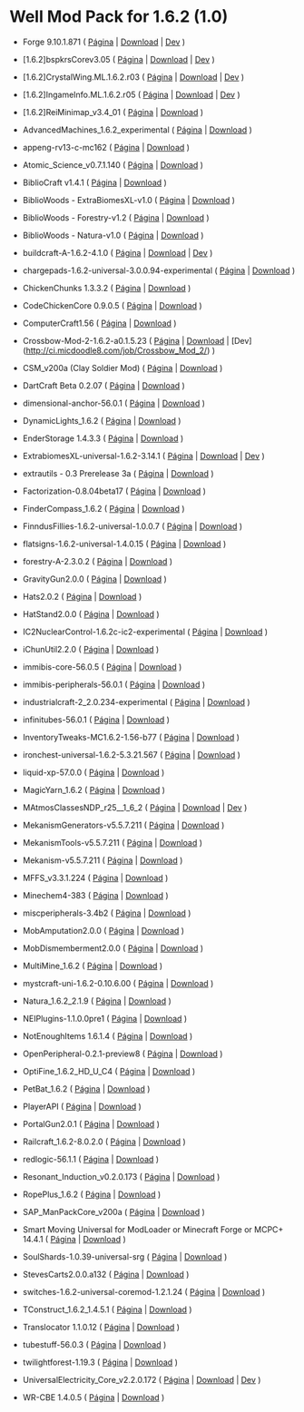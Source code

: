 Well Mod Pack for 1.6.2 (1.0)
=========

- Forge 9.10.1.871 (
[Página](http://files.minecraftforge.net/)
 | [Download](http://adf.ly/673885/http://files.minecraftforge.net/minecraftforge/minecraftforge-installer-1.6.2-9.10.1.871.jar)
 | [Dev](https://github.com/MinecraftForge/MinecraftForge)
)

- [1.6.2]bspkrsCorev3.05 (
[Página](http://www.minecraftforum.net/topic/1009577-164-daftpvfs-mods-treecapitator-ingameinfo-crystalwing-startinginv-floatingruins/)
 | [Download](http://adf.ly/1599906/bspk.rs/MC/bspkrsCore/[1.6.2]bspkrsCorev3.05.zip)
 | [Dev](https://github.com/bspkrs/bspkrsCore)
)

- [1.6.2]CrystalWing.ML.1.6.2.r03 (
[Página](http://www.minecraftforum.net/topic/1009577-164-daftpvfs-mods-treecapitator-ingameinfo-crystalwing-startinginv-floatingruins/)
 | [Download](http://adf.ly/1599906/bspk.rs/MC/CrystalWing/[1.6.2]CrystalWing.ML.1.6.2.r03.zip)
 | [Dev](https://github.com/bspkrs/CrystalWing)
)

- [1.6.2]IngameInfo.ML.1.6.2.r05 (
[Página](http://www.minecraftforum.net/topic/1009577-164-daftpvfs-mods-treecapitator-ingameinfo-crystalwing-startinginv-floatingruins/)
 | [Download](http://adf.ly/1599906/bspk.rs/MC/IngameInfo/[1.6.2]IngameInfo.ML.1.6.2.r05.zip)
 | [Dev](https://github.com/bspkrs/IngameInfo)
)

- [1.6.2]ReiMinimap_v3.4_01 (
[Página](http://www.minecraftforum.net/topic/482147-162-jul08-reis-minimap-v34-01/)
 | [Download](http://adf.ly/937215/reimm-162)
)

- AdvancedMachines_1.6.2_experimental (
[Página](http://atomicstryker.net/advancedmachines.html)
 | [Download](http://www.mediafire.com/download/96fxojzdozqld1y/AdvancedMachines_1.6.2_experimental.zip)
)

- appeng-rv13-c-mc162 (
[Página](http://ae-mod.info/)
 | [Download](http://goo.gl/KjaS2U)
)

- Atomic_Science_v0.7.1.140 (
[Página](http://universalelectricity.com/atomic-science)
 | [Download](http://adf.ly/1957614/http://calclavia.com/download.php?name=Atomic%20Science&r=http%3A%2F%2Fcalclavia.com%2Fjenkins%2Fjobs%2FAtomic+Science%2Fbuilds%2F140%2Farchive%2Foutput%2FAtomic_Science_v0.7.1.140.jar.bcf)
)

- BiblioCraft v1.4.1 (
[Página](http://www.bibliocraftmod.com/)
 | [Download](http://adf.ly/V8VBg)
)

- BiblioWoods - ExtraBiomesXL-v1.0 (
[Página](http://www.bibliocraftmod.com/?page_id=50)
 | [Download](http://adf.ly/V8W17)
)

- BiblioWoods - Forestry-v1.2 (
[Página](http://www.bibliocraftmod.com/?page_id=50)
 | [Download](http://adf.ly/UHkn2)
)

- BiblioWoods - Natura-v1.0 (
[Página](http://www.bibliocraftmod.com/?page_id=50)
 | [Download](http://adf.ly/V8WM1)
)

- buildcraft-A-1.6.2-4.1.0 (
[Página](http://www.mod-buildcraft.com/)
 | [Download](http://www.curseforge.com/media/files/741/278/buildcraft-A-1.6.2-4.1.0.jar)
 | [Dev](https://github.com/BuildCraft/BuildCraft)
)

- chargepads-1.6.2-universal-3.0.0.94-experimental (
[Página](http://forum.industrial-craft.net/index.php?page=Thread&threadID=7892)
 | [Download](http://minecraft.curseforge.com/mc-mods/chargepads/files/8-charge-pads-v3-0-0-94-exp/)
)

- ChickenChunks 1.3.3.2 (
[Página](http://www.minecraftforum.net/topic/909223-164-smp-chickenbones-mods/)
 | [Download](http://adf.ly/Sohmc)
)

- CodeChickenCore 0.9.0.5 (
[Página](http://www.minecraftforum.net/topic/909223-164-smp-chickenbones-mods/)
 | [Download](http://adf.ly/SohmY)
)

- ComputerCraft1.56 (
[Página](http://www.computercraft.info/)
 | [Download](http://www.mediafire.com/download/b90mr75p779wj2e/ComputerCraft1.56.zip)
)

- Crossbow-Mod-2-1.6.2-a0.1.5.23 (
[Página](http://micdoodle8.com/mods/crossbowmod2)
 | [Download](http://adfoc.us/7178031603337)
 | [Dev] (http://ci.micdoodle8.com/job/Crossbow_Mod_2/)
)

- CSM_v200a (Clay Soldier Mod) (
[Página](http://www.minecraftforum.net/topic/964897-162-spmplan-alpha-clay-soldiers-mod-v-200/)
 | [Download](http://adf.ly/1357160/clay-soldiers-mod-v2-alpha)
)

- DartCraft Beta 0.2.07 (
[Página](http://www.minecraftforum.net/topic/1686840-164-dartcraft-beta-0207/)
 | [Download](http://adf.ly/WqZuq)
)

- dimensional-anchor-56.0.1 (
[Página](http://www.minecraftforum.net/topic/1001131-164-immibiss-mods-smp-now-with-857-less-version-numbers-in-this-title/)
 | [Download](http://immibis.com/mcmoddl/files/dimensional-anchor-56.0.1.jar)
)

- DynamicLights_1.6.2 (
[Página](http://www.atomicstryker.net/dynamiclights.html)
 | [Download](http://adf.ly/W8FAo)
)

- EnderStorage 1.4.3.3  (
[Página](http://www.minecraftforum.net/topic/909223-164-smp-chickenbones-mods/)
 | [Download](http://adf.ly/Sohmb)
)

- ExtrabiomesXL-universal-1.6.2-3.14.1 (
[Página](http://www.minecraftforum.net/topic/1090288-164-extrabiomesxl-3142/)
 | [Download](https://docs.google.com/file/d/0B9BVWyKm6iSATi1KMWxBWDJKQms/edit?usp=sharing)
 | [Dev](https://github.com/ExtrabiomesXL/ExtrabiomesXL)
)

- extrautils - 0.3 Prerelease 3a (
[Página](http://www.minecraftforum.net/topic/1776056-15-162-betaforge-extra-utilities-v024g/)
 | [Download](http://www.mediafire.com/download/x8fdbc6yejn0cbo/extrautils_-_0.3_Prerelease_3a.zip)
)

- Factorization-0.8.04beta17 (
[Página](http://www.minecraftforum.net/topic/1351802-162-factorization-0804/)
 | [Download](http://adf.ly/2137658/dl.dropbox.com/u/76265666/old/Factorization-0.8.04beta17.jar)
)

- FinderCompass_1.6.2 (
[Página](http://www.atomicstryker.net/findercompass.html)
 | [Download](http://adf.ly/TGEBR)
)

- FinndusFillies-1.6.2-universal-1.0.0.7 (
[Página](http://forum.feed-the-beast.com/threads/myrathis-mod-compendium.18505/)
 | [Download](http://addons.curse.cursecdn.com/files/719/245/FinndusFillies-1.6.2-universal-1.0.0.7.jar)
)

- flatsigns-1.6.2-universal-1.4.0.15 (
[Página](http://forum.feed-the-beast.com/threads/myrathis-mod-compendium.18505/)
 | [Download](http://addons.curse.cursecdn.com/files/720/249/flatsigns-1.6.2-universal-1.4.0.15.jar)
)

- forestry-A-2.3.0.2 (
[Página](http://forestry.sengir.net/wiki.new/doku.php)
 | [Download](http://www.curseforge.com/media/files/742/563/forestry-A-2.3.0.2.jar)
)

- GravityGun2.0.0 (
[Página](http://ichun.us/mods/gravity-gun/)
 | [Download](http://adf.ly/Sl4mL)
)

- Hats2.0.2 (
[Página](http://ichun.us/mods/hats/)
 | [Download](http://adf.ly/WGnay)
)

- HatStand2.0.0 (
[Página](http://ichun.us/mods/hats/hat-stand/)
 | [Download](http://adf.ly/UADQM)
)

- IC2NuclearControl-1.6.2c-ic2-experimental (
[Página](http://forum.industrial-craft.net/index.php?page=Thread&threadID=5915)
 | [Download](http://forum.industrial-craft.net/index.php?page=Attachment&attachmentID=3298&h=9a032fea8f5ded5a5a6c9574f1675e96cedf5033&s=810d60ffde52949aa270934e9891be8e4225f1fc)
)

- iChunUtil2.2.0 (
[Página](http://ichun.us/mods/ichun-util/)
 | [Download](http://adf.ly/VQN0j)
)

- immibis-core-56.0.5 (
[Página](http://www.minecraftforum.net/topic/1001131-164-immibiss-mods-smp-now-with-857-less-version-numbers-in-this-title/)
 | [Download](http://immibis.com/mcmoddl/files/immibis-core-56.0.5.jar)
)

- immibis-peripherals-56.0.1 (
[Página](http://www.minecraftforum.net/topic/1001131-164-immibiss-mods-smp-now-with-857-less-version-numbers-in-this-title/)
 | [Download](http://immibis.com/mcmoddl/files/immibis-peripherals-56.0.1.jar)
)

- industrialcraft-2_2.0.234-experimental (
[Página](http://ic2api.player.to:8080/job/IC2_experimental/)
 | [Download](industrialcraft-2_2.0.240-experimental)
)

- infinitubes-56.0.1 (
[Página](http://www.minecraftforum.net/topic/1001131-164-immibiss-mods-smp-now-with-857-less-version-numbers-in-this-title/)
 | [Download](http://immibis.com/mcmoddl/files/infinitubes-56.0.1.jar)
)

- InventoryTweaks-MC1.6.2-1.56-b77 (
[Página](http://www.minecraftforum.net/topic/1720872-162-inventory-tweaks-156-august-21/)
 | [Download](http://build.technicpack.net/job/Inventory-Tweaks/77/artifact/build/out/InventoryTweaks-MC1.6.2-1.56-b77.jar)
)

- ironchest-universal-1.6.2-5.3.21.567 (
[Página](http://www.minecraftforum.net/topic/981855-15-and-up-forge-universalironchests-50-minecraft-15-update/)
 | [Download](http://files.minecraftforge.net/IronChests2/ironchest-universal-1.6.2-5.4.1.573.zip)
)

- liquid-xp-57.0.0 (
[Página](http://www.minecraftforum.net/topic/1001131-164-immibiss-mods-smp-now-with-857-less-version-numbers-in-this-title/)
 | [Download](http://immibis.com/mcmoddl/files/liquid-xp-56.0.2.jar)
)

- MagicYarn_1.6.2 (
[Página](http://www.minecraftforum.net/topic/849384-164-atomicstrykers-magic-yarn-see-other-players-yarn/)
 | [Download](http://adf.ly/RhZjH)
)

- MAtmosClassesNDP_r25__1_6_2 (
[Página](http://ha3.eu/public/mc-mods/matmos.php)
 | [Download](http://adf.ly/SOdxU)
 | [Dev](https://github.com/Hurricaaane/MAtmos)
)

- MekanismGenerators-v5.5.7.211 (
[Página](http://universalelectricity.com/mekanism)
 | [Download](http://api.viglink.com/api/click?format=go&key=9b4efad421c8b103b2c94b796db973b0&loc=http%3A%2F%2Funiversalelectricity.com%2Fmekanism%2Fdownloads&subId=8240d9b1db1708d334dd983d36458303&v=1&libId=29545cd2-aeed-457d-b724-7748c9876749&out=http%3A%2F%2Fadf.ly%2F1140958%2Fhttp%3A%2F%2Fcalclavia.com%2Fdownload.php%3Fname%3DMekanism%26r%3Dhttp%253A%252F%252Fcalclavia.com%252Fjenkins%252Fjobs%252FMekanism%252Fbuilds%252F211%252Farchive%252Foutput%252FMekanismGenerators-v5.5.7.211.jar&ref=http%3A%2F%2Funiversalelectricity.com%2Fmekanism&title=Mekanism%20Downloads%20%7C%20Universal%20Electricity&txt=MekanismGenerators-v5.5.7.211&jsonp=vglnk_jsonp_138084743844710)
)

- MekanismTools-v5.5.7.211 (
[Página](http://universalelectricity.com/mekanism/downloads)
 | [Download](http://api.viglink.com/api/click?format=go&key=9b4efad421c8b103b2c94b796db973b0&loc=http%3A%2F%2Funiversalelectricity.com%2Fmekanism%2Fdownloads&subId=8240d9b1db1708d334dd983d36458303&v=1&libId=29545cd2-aeed-457d-b724-7748c9876749&out=http%3A%2F%2Fadf.ly%2F1140958%2Fhttp%3A%2F%2Fcalclavia.com%2Fdownload.php%3Fname%3DMekanism%26r%3Dhttp%253A%252F%252Fcalclavia.com%252Fjenkins%252Fjobs%252FMekanism%252Fbuilds%252F211%252Farchive%252Foutput%252FMekanismTools-v5.5.7.211.jar&ref=http%3A%2F%2Funiversalelectricity.com%2Fmekanism&title=Mekanism%20Downloads%20%7C%20Universal%20Electricity&txt=MekanismTools-v5.5.7.211&jsonp=vglnk_jsonp_138084744594211)
)

- Mekanism-v5.5.7.211 (
[Página](http://universalelectricity.com/mekanism/downloads)
 | [Download](http://api.viglink.com/api/click?format=go&key=9b4efad421c8b103b2c94b796db973b0&loc=http%3A%2F%2Funiversalelectricity.com%2Fmekanism%2Fdownloads&subId=8240d9b1db1708d334dd983d36458303&v=1&libId=29545cd2-aeed-457d-b724-7748c9876749&out=http%3A%2F%2Fadf.ly%2F1140958%2Fhttp%3A%2F%2Fcalclavia.com%2Fdownload.php%3Fname%3DMekanism%26r%3Dhttp%253A%252F%252Fcalclavia.com%252Fjenkins%252Fjobs%252FMekanism%252Fbuilds%252F211%252Farchive%252Foutput%252FMekanism-v5.5.7.211.jar&ref=http%3A%2F%2Funiversalelectricity.com%2Fmekanism&title=Mekanism%20Downloads%20%7C%20Universal%20Electricity&txt=Mekanism-v5.5.7.211&jsonp=vglnk_jsonp_13808474193269)
)

- MFFS_v3.3.1.224 (
[Página](http://universalelectricity.com/mffs)
 | [Download](http://api.viglink.com/api/click?format=go&key=9b4efad421c8b103b2c94b796db973b0&loc=http%3A%2F%2Funiversalelectricity.com%2Fmffs%2Fdownloads&subId=8240d9b1db1708d334dd983d36458303&v=1&libId=fbb7c207-8533-4edd-8da0-25f07b3a790c&out=http%3A%2F%2Fadf.ly%2F1957614%2Fhttp%3A%2F%2Fcalclavia.com%2Fdownload.php%3Fname%3DModular%2520Force%2520Field%2520System%26r%3Dhttp%253A%252F%252Fcalclavia.com%252Fjenkins%252Fjobs%252FModular%2BForce%2BField%2BSystem%252Fbuilds%252F224%252Farchive%252Foutput%252FMFFS_v3.3.1.224.jar&ref=http%3A%2F%2Funiversalelectricity.com%2Fmffs&title=MFFS%20Downloads%20%7C%20Universal%20Electricity&txt=MFFS_v3.3.1.224&jsonp=vglnk_jsonp_13808476357476)
)

- Minechem4-383 (
[Página](http://universalelectricity.com/minechem)
 | [Download](http://adf.ly/1957614/http://calclavia.com/download.php?name=MineChem&r=http%3A%2F%2Fcalclavia.com%2Fjenkins%2Fjobs%2FMineChem%2Fbuilds%2F401%2Farchive%2Foutput%2FMinechem4-401.jar.bcf)
)

- miscperipherals-3.4b2 (
[Página](http://www.computercraft.info/forums2/index.php?/topic/4587-cc153mc152-miscperipherals-33/)
 | [Download](https://dl.dropboxusercontent.com/u/861751/Mods/miscperipherals/miscperipherals-3.4b2.zip)
)

- MobAmputation2.0.0 (
[Página](http://ichun.us/mods/mob-amputation/)
 | [Download](http://adf.ly/UVSKt)
)

- MobDismemberment2.0.0 (
[Página](http://ichun.us/mods/mob-dismemberment/)
 | [Download](http://adf.ly/UVSq2)
)

- MultiMine_1.6.2 (
[Página](http://www.minecraftforum.net/topic/485526-164-multi-mine-those-blocks-are-made-for-breakin/)
 | [Download](http://adf.ly/Rha3U)
)

- mystcraft-uni-1.6.2-0.10.6.00 (
[Página](http://binarymage.com/)
 | [Download](http://binarymage.com/mystcraft/publish/mystcraft-uni-1.6.2-0.10.6.00.zip)
)

- Natura_1.6.2_2.1.9 (
[Página](http://www.minecraftforum.net/topic/1753754-16xnatura/)
 | [Download](http://adf.ly/SucfU)
)

- NEIPlugins-1.1.0.0pre1 (
[Página](https://bitbucket.org/mistaqur/nei_plugins/wiki/Home)
 | [Download](http://bit.ly/1ePA29U)
)

- NotEnoughItems 1.6.1.4  (
[Página](http://www.minecraftforum.net/topic/909223-164-smp-chickenbones-mods/)
 | [Download](http://adf.ly/SohmZ)
)

- OpenPeripheral-0.2.1-preview8 (
[Página](http://www.computercraft.info/forums2/index.php?/topic/13063-mc-152-cc-153-openperipheral/)
 | [Download](https://dl.dropboxusercontent.com/u/4295615/OpenPeripheral-0.2.1-preview8.jar)
)

- OptiFine_1.6.2_HD_U_C4 (
[Página](http://optifine.net/downloads.php)
 | [Download](http://adf.ly/404181/optifined.net/adloadx.php?f=OptiFine_1.6.2_HD_U_C4.jar)
)

- PetBat_1.6.2 (
[Página](http://www.minecraftforum.net/topic/1545901-164-pet-bats-fly-hang-get-him/)
 | [Download](http://adf.ly/RhaAT)
)

- PlayerAPI (
[Página](http://www.minecraftforum.net/topic/738498-164api-player-api/)
 | [Download](http://www.mediafire.com/?gh2at05v39fhn0m)
)

- PortalGun2.0.1 (
[Página](http://ichun.us/mods/portalgun/)
 | [Download](http://adf.ly/V13HJ)
)

- Railcraft_1.6.2-8.0.2.0 (
[Página](http://www.minecraftforum.net/topic/701990-162-railcraft-8000-forge/)
 | [Download](http://adf.ly/VCMjy)
)

- redlogic-56.1.1 (
[Página](http://www.minecraftforum.net/topic/1852277-162-redlogic-wip-replacement-for-rp2-wiringlogiccontrollighting/)
 | [Download](http://immibis.com/mcmoddl/files/redlogic-56.1.1.jar)
)

- Resonant_Induction_v0.2.0.173 (
[Página](http://www.minecraftforum.net/topic/1926888-resonant-induction-universal-electricity-manipulation-and-tesla-towers/)
 | [Download](http://api.viglink.com/api/click?format=go&key=9b4efad421c8b103b2c94b796db973b0&loc=http%3A%2F%2Funiversalelectricity.com%2Fresonant-induction%2Fdownloads&subId=8240d9b1db1708d334dd983d36458303&v=1&libId=62b2caa4-24cf-42cd-8547-1e36c257ff38&out=http%3A%2F%2Fadf.ly%2F1957614%2Fhttp%3A%2F%2Fcalclavia.com%2Fdownload.php%3Fname%3DResonant%2520Induction%26r%3Dhttp%253A%252F%252Fcalclavia.com%252Fjenkins%252Fjobs%252FResonant%2BInduction%252Fbuilds%252F173%252Farchive%252Foutput%252FResonant_Induction_v0.2.0.173.jar&ref=http%3A%2F%2Funiversalelectricity.com%2Fresonant-induction&title=Resonant%20Induction%20Downloads%20%7C%20Universal%20Electricity&txt=Resonant_Induction_v0.2.0.173&jsonp=vglnk_jsonp_13808491711186)
)

- RopePlus_1.6.2 (
[Página](http://atomicstryker.net/ropesplus.html)
 | [Download](http://adf.ly/RhaIp)
)

- SAP_ManPackCore_v200a (
[Página](http://www.minecraftforge.net/forum/index.php/topic,2828.0.html)
 | [Download](http://adf.ly/1357160/manager-pack-alpha)
)

- Smart Moving Universal for ModLoader or Minecraft Forge or MCPC+ 14.4.1 (
[Página](http://www.minecraftforum.net/topic/361430-162smp-smart-moving/)
 | [Download](http://www.mediafire.com/?5hrd00mgiff6dl0)
)

- SoulShards-1.0.39-universal-srg (
[Página](http://www.minecraftforum.net/topic/1475847-162-forgeirc-v1018-soul-shards-v1039-and-recipe-remover-v11-updated-9162013/)
 | [Download](http://adf.ly/V5Ytf)
)

- StevesCarts2.0.0.a132 (
[Página](http://www.minecraftforum.net/topic/680276-16-steves-carts-2-v200a123/)
 | [Download](http://adf.ly/1027704/dl.dropbox.com/u/46486053/StevesCarts2.0.0.a132.zip)
)

- switches-1.6.2-universal-coremod-1.2.1.24 (
[Página](http://forum.feed-the-beast.com/threads/myrathis-mod-compendium.18505/)
 | [Download](http://www.curseforge.com/media/files/727/335/switches-1.6.2-universal-coremod-1.2.1.24.jar)
)

- TConstruct_1.6.2_1.4.5.1 (
[Página](http://www.minecraftforum.net/topic/1659892-164tinkers-construct/)
 | [Download](http://adf.ly/Sue44)
)

- Translocator 1.1.0.12  (
[Página](http://www.minecraftforum.net/topic/909223-164-smp-chickenbones-mods/)
 | [Download](http://adf.ly/Sohmd)
)

- tubestuff-56.0.3 (
[Página](http://www.minecraftforum.net/topic/1001131-164-immibiss-mods-smp-now-with-857-less-version-numbers-in-this-title/)
 | [Download](http://immibis.com/mcmoddl/files/tubestuff-56.0.3.jar)
)

- twilightforest-1.19.3 (
[Página](http://www.minecraftforum.net/topic/561673-164-the-twilight-forest-v1200-updated-to-minecraft-164/)
 | [Download](https://dl.dropboxusercontent.com/u/38679977/twilightforest-1.19.3.jar)
)

- UniversalElectricity_Core_v2.2.0.172 (
[Página](http://universalelectricity.com/)
 | [Download](http://api.viglink.com/api/click?format=go&key=9b4efad421c8b103b2c94b796db973b0&loc=http%3A%2F%2Funiversalelectricity.com%2Funiversalelectricity%2Fdownloads&subId=8240d9b1db1708d334dd983d36458303&v=1&libId=dc1ee656-5eaa-4d7f-b8dd-8adb26db88bc&out=http%3A%2F%2Fadf.ly%2F1957614%2Fhttp%3A%2F%2Fcalclavia.com%2Fdownload.php%3Fname%3DUniversal%2520Electricity%26r%3Dhttp%253A%252F%252Fcalclavia.com%252Fjenkins%252Fjobs%252FUniversal%2BElectricity%252Fbuilds%252F173%252Farchive%252Foutput%252FUniversalElectricity_Core_v2.2.0.173.jar&ref=http%3A%2F%2Funiversalelectricity.com%2F&title=Universal%20Electricity%20Downloads%20%7C%20Universal%20Electricity&txt=UniversalElectricity_Core_v2.2.0.173&jsonp=vglnk_jsonp_13808496815446)
 | [Dev](https://github.com/Universal-Electricity/Basic-Components?source=cc)
)

- WR-CBE 1.4.0.5  (
[Página](http://www.minecraftforum.net/topic/909223-164-smp-chickenbones-mods/)
 | [Download](http://adf.ly/Sohme)
)
